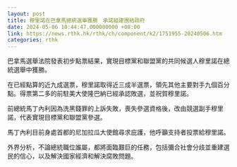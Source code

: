 ```yaml
---
layout: post
title: 穆里諾在巴拿馬總統選舉獲勝　承諾組建團結政府
date: 2024-05-06 10:44:47.000000000 +08:00
link: https://news.rthk.hk/rthk/ch/component/k2/1751955-20240506.htm
categories: rthk
---
```


巴拿馬選舉法院發表初步點票結果，實現目標黨和聯盟黨的共同候選人穆里諾在總統選舉中獲勝。

在已經點算的近九成選票，穆里諾取得近三成半選票，領先其他主要對手九個百分點。得票第二多的前駐美大使隆巴納已經承認敗選，並祝賀穆里諾。

前總統馬丁內利因為洗黑錢罪的上訴失敗，喪失參選資格後，改由競選副手穆里諾，代表實現目標黨和聯盟黨參選。

馬丁內利目前身處首都的尼加拉瓜大使館尋求庇護，他呼籲支持者投票給穆里諾。

外界分析，不論總統職位誰屬，都將面臨艱巨的任務，包括彌合社會分歧並重建選民的信心，以及解決國家經濟和解決腐敗問題。

